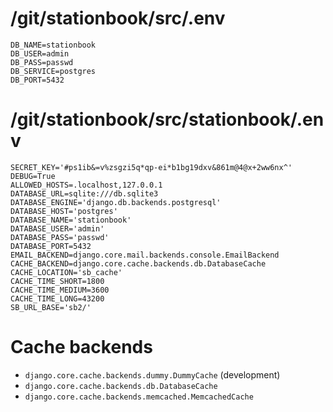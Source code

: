 # /git/stationbook/src/.env
    DB_NAME=stationbook
    DB_USER=admin
    DB_PASS=passwd
    DB_SERVICE=postgres
    DB_PORT=5432

# /git/stationbook/src/stationbook/.env
    SECRET_KEY='#ps1ib&=v%zsgzi5q*qp-ei*b1bg19dxv&861m@4@x+2ww6nx^'
    DEBUG=True
    ALLOWED_HOSTS=.localhost,127.0.0.1
    DATABASE_URL=sqlite:///db.sqlite3
    DATABASE_ENGINE='django.db.backends.postgresql'
    DATABASE_HOST='postgres'
    DATABASE_NAME='stationbook'
    DATABASE_USER='admin'
    DATABASE_PASS='passwd'
    DATABASE_PORT=5432
    EMAIL_BACKEND=django.core.mail.backends.console.EmailBackend
    CACHE_BACKEND=django.core.cache.backends.db.DatabaseCache
    CACHE_LOCATION='sb_cache'
    CACHE_TIME_SHORT=1800
    CACHE_TIME_MEDIUM=3600
    CACHE_TIME_LONG=43200
    SB_URL_BASE='sb2/'

# Cache backends
* `django.core.cache.backends.dummy.DummyCache` (development)
* `django.core.cache.backends.db.DatabaseCache`
* `django.core.cache.backends.memcached.MemcachedCache`